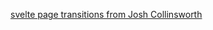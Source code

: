 



[svelte page transitions from Josh Collinsworth](https://joshcollinsworth.com/blog/sveltekit-page-transitions)